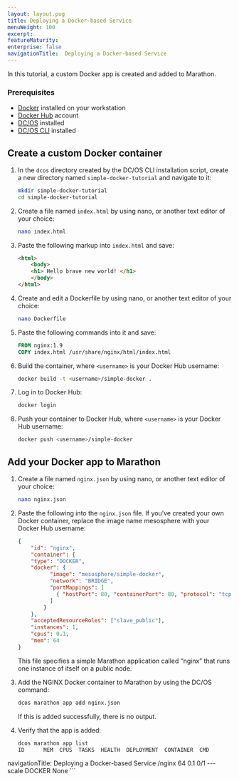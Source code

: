 ```yaml
---
layout: layout.pug
title: Deploying a Docker-based Service
menuWeight: 100
excerpt:
featureMaturity:
enterprise: false
navigationTitle:  Deploying a Docker-based Service
---
```


<!-- This source repo for this topic is https://github.com/dcos/dcos-docs -->


<!-- This source repo for this topic is https://github.com/dcos/dcos-docs -->


<!-- This source repo for this topic is https://github.com/dcos/dcos-docs -->


<!-- This source repo for this topic is https://github.com/dcos/dcos-docs -->


<!-- This source repo for this topic is https://github.com/dcos/dcos-docs -->


<!-- This source repo for this topic is https://github.com/dcos/dcos-docs -->


<!-- This source repo for this topic is https://github.com/dcos/dcos-docs -->


In this tutorial, a custom Docker app is created and added to Marathon.

### Prerequisites

*   [Docker][1] installed on your workstation
*   [Docker Hub][2] account
*   [DC/OS][3] installed
*   [DC/OS CLI][4] installed

## Create a custom Docker container

1.  In the `dcos` directory created by the DC/OS CLI installation script, create a new directory named `simple-docker-tutorial` and navigate to it:

    ```bash
    mkdir simple-docker-tutorial
    cd simple-docker-tutorial
    ```

2.  Create a file named `index.html` by using nano, or another text editor of your choice:

    ```bash
    nano index.html
    ```

3.  Paste the following markup into `index.html` and save:

    ```html
    <html>
        <body>
        <h1> Hello brave new world! </h1>
        </body>
    </html>
    ```

4.  Create and edit a Dockerfile by using nano, or another text editor of your choice:

    ```bash
    nano Dockerfile
    ```

5.  Paste the following commands into it and save:

    ```dockerfile
    FROM nginx:1.9
    COPY index.html /usr/share/nginx/html/index.html
    ```

6.  Build the container, where `<username>` is your Docker Hub username:

    ```bash
    docker build -t <username>/simple-docker .
    ```

7.  Log in to Docker Hub:

    ```bash
    docker login
    ```

8.  Push your container to Docker Hub, where `<username>` is your Docker Hub username:

    ```bash
    docker push <username>/simple-docker
    ```

## Add your Docker app to Marathon

1.  Create a file named `nginx.json` by using nano, or another text editor of your choice:

    ```bash
    nano nginx.json
    ```

2.  Paste the following into the `nginx.json` file. If you’ve created your own Docker container, replace the image name mesosphere with your Docker Hub username:

    ```json
    {
        "id": "nginx",
        "container": {
        "type": "DOCKER",
        "docker": {
              "image": "mesosphere/simple-docker",
              "network": "BRIDGE",
              "portMappings": [
                { "hostPort": 80, "containerPort": 80, "protocol": "tcp"}
              ]
            }
        },
        "acceptedResourceRoles": ["slave_public"],
        "instances": 1,
        "cpus": 0.1,
        "mem": 64
    }
    ```

    This file specifies a simple Marathon application called “nginx” that runs one instance of itself on a public node.

3.  Add the NGINX Docker container to Marathon by using the DC/OS command:

    ```bash
    dcos marathon app add nginx.json
    ```

    If this is added successfully, there is no output.

4.  Verify that the app is added:

    ```bash
    dcos marathon app list
    ID      MEM  CPUS  TASKS  HEALTH  DEPLOYMENT  CONTAINER  CMD
navigationTitle:  Deploying a Docker-based Service
    /nginx   64  0.1    0/1    ---      scale       DOCKER   None
    ```

 [1]: https://www.docker.com
 [2]: https://hub.docker.com
 [3]: /docs/1.8/administration/installing/
 [4]: /docs/1.8/usage/cli/install/
